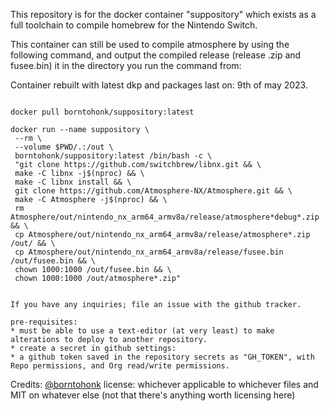 This repository is for the docker container "suppository" which exists as a full toolchain to compile homebrew for the Nintendo Switch.

This container can still be used to compile atmosphere by using the following command, and output the compiled release (release .zip and fusee.bin) it in the directory you run the command from:

Container rebuilt with latest dkp and packages last on: 9th of may 2023.

```

docker pull borntohonk/suppository:latest

docker run --name suppository \
 --rm \
 --volume $PWD/.:/out \
 borntohonk/suppository:latest /bin/bash -c \
 "git clone https://github.com/switchbrew/libnx.git && \
 make -C libnx -j$(nproc) && \
 make -C libnx install && \
 git clone https://github.com/Atmosphere-NX/Atmosphere.git && \
 make -C Atmosphere -j$(nproc) && \
 rm Atmosphere/out/nintendo_nx_arm64_armv8a/release/atmosphere*debug*.zip && \
 cp Atmosphere/out/nintendo_nx_arm64_armv8a/release/atmosphere*.zip /out/ && \
 cp Atmosphere/out/nintendo_nx_arm64_armv8a/release/fusee.bin /out/fusee.bin && \
 chown 1000:1000 /out/fusee.bin && \
 chown 1000:1000 /out/atmosphere*.zip"

```

```

If you have any inquiries; file an issue with the github tracker.

pre-requisites: 
* must be able to use a text-editor (at very least) to make alterations to deploy to another repository.
* create a secret in github settings:
* a github token saved in the repository secrets as "GH_TOKEN", with Repo permissions, and Org read/write permissions.

```

Credits: [@borntohonk](https://github.com/borntohonk)
license: whichever applicable to whichever files and MIT on whatever else (not that there's anything worth licensing here)
